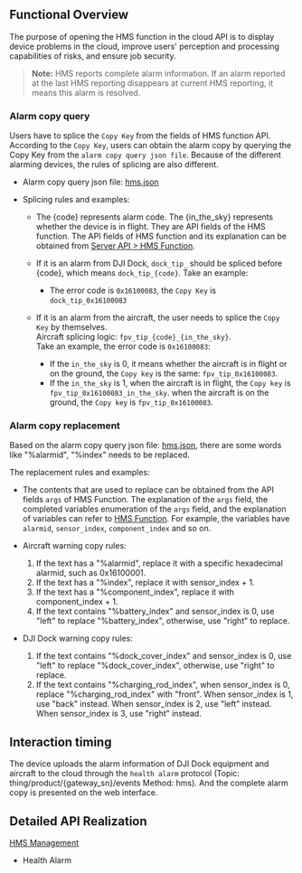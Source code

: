 ## Functional Overview
The purpose of opening the HMS function in the cloud API is to display device problems in the cloud, improve users' perception and processing capabilities of risks, and ensure job security.

> **Note:** HMS reports complete alarm information. If an alarm reported at the last HMS reporting disappears at current HMS reporting, it means this alarm is resolved.

### Alarm copy query
Users have to splice the `Copy Key` from the fields of HMS function API. According to the `Copy Key`, users can obtain the alarm copy by querying the Copy Key from the `alarm copy query json file`. Because of the different alarming devices, the rules of splicing are also different. 

* Alarm copy query json file: [hms.json](https://terra-1-g.djicdn.com/fee90c2e03e04e8da67ea6f56365fc76/SDK%20%E6%96%87%E6%A1%A3/CloudAPI/hms.json)

* Splicing rules and examples:

  * The {code} represents alarm code. The {in_the_sky} represents whether the device is in flight. They are API fields of the HMS function. The API fields of HMS function and its explanation can be obtained from [Server API > HMS Function](https://developer.dji.com/doc/cloud-api-tutorial/en/api-reference/dock-to-cloud/mqtt/dock/dock1/hms.html).
  
  * If it is an alarm from DJI Dock, `dock_tip_` should be spliced before {code}, which means `dock_tip_{code}`. Take an example:<br/>
    * The error code is `0x16100083`, the `Copy Key` is `dock_tip_0x16100083`<br/>

  * If it is an alarm from the aircraft, the user needs to splice the `Copy Key` by themselves. <br/>
    Aircraft splicing logic: `fpv_tip_{code}_{in_the_sky}`. <br/>
    Take an example, the error code is `0x16100083`:
    * If the `in_the_sky` is 0, it means whether the aircraft is in flight or on the ground, the `Copy key` is the same: `fpv_tip_0x16100083`.
    * If the `in_the_sky` is 1, when the aircraft is in flight, the `Copy key` is `fpv_tip_0x16100083_in_the_sky`. when the aircraft is on the ground, the `Copy key` is `fpv_tip_0x16100083`.

### Alarm copy replacement

Based on the alarm copy query json file: [hms.json](https://terra-1-g.djicdn.com/fee90c2e03e04e8da67ea6f56365fc76/SDK%20%E6%96%87%E6%A1%A3/CloudAPI/hms.json), there are some words like "%alarmid", "%index" needs to be replaced.

The replacement rules and examples:

* The contents that are used to replace can be obtained from the API fields `args` of HMS Function. The explanation of the `args` field, the completed variables enumeration of the `args` field, and the explanation of variables can refer to [HMS Function](https://developer.dji.com/doc/cloud-api-tutorial/en/api-reference/dock-to-cloud/mqtt/dock/dock1/hms.html). For example, the variables have `alarmid`, `sensor_index`, `component_index` and so on.
* Aircraft warning copy rules:
  1. If the text has a "%alarmid", replace it with a specific hexadecimal alarmid, such as 0x16100001.
  2. If the text has a "%index", replace it with sensor_index + 1.
  3. If the text has a "%component_index", replace it with component_index + 1.
  4. If the text contains "%battery_index" and sensor_index is 0, use "left" to replace "%battery_index", otherwise, use "right" to replace.

* DJI Dock warning copy rules:
  1. If the text contains "%dock_cover_index" and sensor_index is 0, use "left" to replace "%dock_cover_index", otherwise, use "right" to replace.
  2. If the text contains "%charging_rod_index", when sensor_index is 0, replace "%charging_rod_index" with "front". When sensor_index is 1, use "back" instead. When sensor_index is 2, use "left" instead. When sensor_index is 3, use "right" instead.

## Interaction timing
The device uploads the alarm information of DJI Dock equipment and aircraft to the cloud through the `health alarm` protocol (Topic: thing/product/{gateway_sn}/events Method: hms). And the complete alarm copy is presented on the web interface.

## Detailed API Realization

[HMS Management](https://developer.dji.com/doc/cloud-api-tutorial/en/api-reference/dock-to-cloud/mqtt/dock/dock1/hms.html)

* Health Alarm




